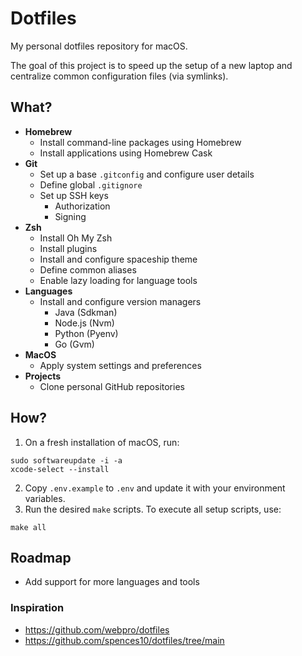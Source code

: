# Dotfiles

My personal dotfiles repository for macOS.

The goal of this project is to speed up the setup of a new laptop and centralize common configuration files (via symlinks).

## What?
- **Homebrew**
  - Install command-line packages using Homebrew
  - Install applications using Homebrew Cask
- **Git**
  - Set up a base `.gitconfig` and configure user details
  - Define global `.gitignore`
  - Set up SSH keys
    - Authorization
    - Signing
- **Zsh**
  - Install Oh My Zsh
  - Install plugins
  - Install and configure spaceship theme
  - Define common aliases
  - Enable lazy loading for language tools
- **Languages**
  - Install and configure version managers
    - Java (Sdkman)
    - Node.js (Nvm)
    - Python (Pyenv)
    - Go (Gvm)
- **MacOS**
  - Apply system settings and preferences
- **Projects**
  - Clone personal GitHub repositories

## How?

1. On a fresh installation of macOS, run:

```shell 
sudo softwareupdate -i -a
xcode-select --install
```

2. Copy `.env.example` to `.env` and update it with your environment variables.
3. Run the desired `make` scripts. To execute all setup scripts, use:

 ```shell
 make all
 ```

## Roadmap

- Add support for more languages and tools

### Inspiration

- https://github.com/webpro/dotfiles
- https://github.com/spences10/dotfiles/tree/main